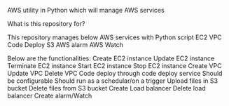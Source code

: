 
AWS utility in Python which will manage AWS services


What is this repository for?

This repository manages below AWS services with Python script
EC2
VPC
Code Deploy
S3
AWS alarm
AWS Watch

Below are the functionalities:
Create EC2 instance
Update EC2 instance
Terminate EC2 instance
Start EC2 instance
Stop EC2 instance
Create VPC
Update VPC
Delete VPC
Code deploy through code deploy service
Should be configurable
Should run as a schedular/on a trigger
Upload files in S3 bucket
Delete files from S3 bucket
Create Load balancer
Delete load balancer
Create alarm/Watch